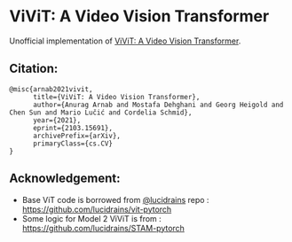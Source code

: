 # ViViT: A Video Vision Transformer
Unofficial implementation of [ViViT: A Video Vision Transformer](https://arxiv.org/abs/2103.15691).

## Citation:
```
@misc{arnab2021vivit,
      title={ViViT: A Video Vision Transformer}, 
      author={Anurag Arnab and Mostafa Dehghani and Georg Heigold and Chen Sun and Mario Lučić and Cordelia Schmid},
      year={2021},
      eprint={2103.15691},
      archivePrefix={arXiv},
      primaryClass={cs.CV}
}
```

## Acknowledgement:
* Base ViT code is borrowed from [@lucidrains](https://github.com/lucidrains) repo : https://github.com/lucidrains/vit-pytorch
* Some logic for Model 2 ViViT is from : https://github.com/lucidrains/STAM-pytorch 


